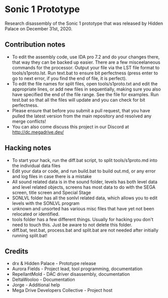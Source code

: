 # Sonic 1 Prototype
Research disassembly of the Sonic 1 prototype that was released by Hidden Palace on December 31st, 2020.
## Contribution notes
* To edit the assembly code, use IDA pro 7.2 and do your changes there, that way they can be backed up easier. There are a few misceelaneous commands for the processor. Output your file via the LST file format to tools/s1proto.lst. Run text.bat to ensure bit perfectness (press enter to go to next error, if you find the end of file, it is perfect).
* To edit the file names for split files, open tools/s1proto.txt and edit the appropriate lines, or add new files in sequentially, making sure you also have specified the end of the file range. See the file for examples. Run test.bat so that all the files will update and you can check for bit perfectness.
* Please ensure that before you submit a pull request, that you have pulled the latest version from the main repository and resolved any merge conflicts!
* You can also come discuss this project in our Discord at http://dc.megadrive.dev/

## Hacking notes
* To start your hack, run the diff.bat script, to split tools/s1proto.md into the individual data files
* Edit your data or code, and run build.bat to build out.md, or any error and log files in case there is a mistake
* All sound related data is in the sound folder, levels has both level data and level related objects, screens has most data to do with the SEGA screen, title screen and Special Stage
* SONLVL folder has all the sonlvl related data, which allows you to edit levels with the SONLVL program
* unknown and unsorted has various misc files that have yet not been relocated or identified.
* tools folder has a few different things. Usually for hacking you don't need to touch this. Just be aware to not delete this folder.
* diff.bat, test.bat, process.bat and split.bat are not needed after initially running split.bat!

## Credits
* drx & Hidden Palace - Prototype release
* Aurora Fields - Project lead, tool programming, documentation
* RepellantMold - DAC driver disassembly, documentation
* DeltaWooloo - Documentation
* Jorge - Additional help
* Mega Drive Developers Collective - Project host
